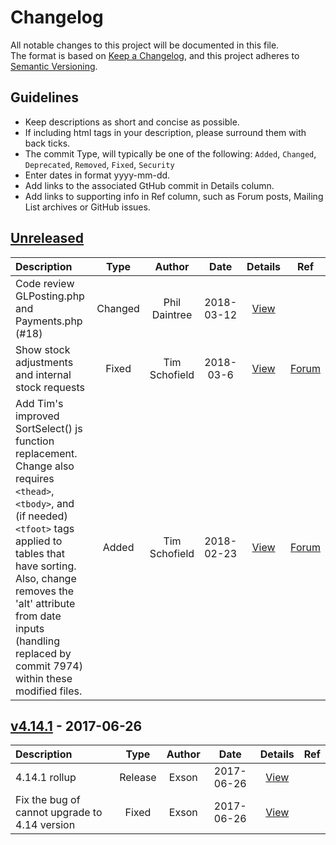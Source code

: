 # Changelog
All notable changes to this project will be documented in this file.  
The format is based on [Keep a Changelog], and this project adheres to [Semantic Versioning].

## Guidelines
- Keep descriptions as short and concise as possible.  
- If including html tags in your description, please surround them with back ticks.  
- The commit Type, will typically be one of the following: `Added`, `Changed`, `Deprecated`, `Removed`, `Fixed`, `Security`  
- Enter dates in format yyyy-mm-dd.  
- Add links to the associated GtHub commit in Details column.  
- Add links to supporting info in Ref column, such as Forum posts, Mailing List archives or GitHub issues.  

## [Unreleased]

| Description | Type | Author | Date | Details | Ref |
|:------------|:----:|:------:|:----:|:-------:|:---:|
| Code review GLPosting.php and Payments.php (#18) | Changed | Phil Daintree | 2018-03-12 | [View](http://github.com/webERP-team/webERP/commit/602a584) | |
| Show stock adjustments and internal stock requests | Fixed | Tim Schofield | 2018-03-6 | [View](http://github.com/webERP-team/webERP/commit/d070554) | [Forum](http://www.weberp.org/forum/showthread.php?tid=8111) |
| Add Tim's improved SortSelect() js function replacement. Change also requires `<thead>`, `<tbody>`, and (if needed) `<tfoot>` tags applied to tables that have sorting. Also, change removes the 'alt' attribute from date inputs (handling replaced by commit 7974) within these modified files. | Added | Tim Schofield | 2018-02-23 | [View](http://github.com/webERP-team/webERP/commit/cda9637) | [Forum](http://www.weberp.org/forum/showthread.php?tid=7918) |

## [v4.14.1] - 2017-06-26

| Description | Type | Author | Date | Details | Ref |
|:------------|:----:|:------:|:----:|:-------:|:---:|
| 4.14.1 rollup | Release | Exson | 2017-06-26 | [View](http://github.com/webERP-team/webERP/commit/5423276) | |
| Fix the bug of cannot upgrade to 4.14 version | Fixed | Exson | 2017-06-26 | [View](http://github.com/webERP-team/webERP/commit/8735f8d) | |





[Unreleased]: https://github.com/webERP-team/webERP/compare/5423276...HEAD
[v4.14.1]: https://github.com/webERP-team/webERP/compare/cf87deb...5423276

[Semantic Versioning]: http://semver.org/spec/v2.0.0.html
[Keep a Changelog]: http://keepachangelog.com/en/1.0.0/


